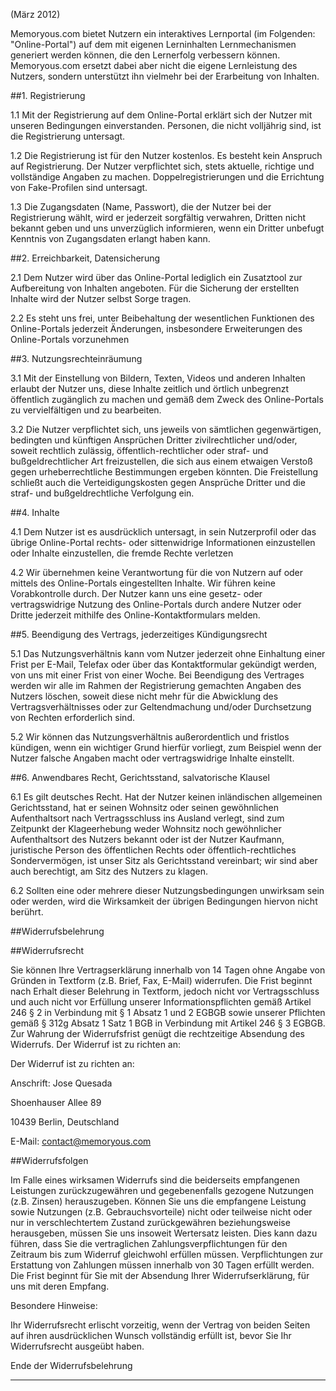  (März 2012)


Memoryous.com bietet Nutzern ein interaktives Lernportal (im Folgenden: "Online-Portal") auf dem mit eigenen Lerninhalten Lernmechanismen generiert werden können, die den Lernerfolg verbessern können. Memoryous.com ersetzt dabei aber nicht die eigene Lernleistung des Nutzers, sondern unterstützt ihn vielmehr bei der Erarbeitung von Inhalten. 

##1. Registrierung

1.1 Mit der Registrierung auf dem Online-Portal erklärt sich der Nutzer mit unseren Bedingungen einverstanden. Personen, die nicht volljährig sind, ist die Registrierung untersagt.

1.2 Die Registrierung ist für den Nutzer kostenlos. Es besteht kein Anspruch auf Registrierung. Der Nutzer verpflichtet sich, stets aktuelle, richtige und vollständige Angaben zu machen. Doppelregistrierungen und die Errichtung von Fake-Profilen sind untersagt. 

1.3 Die Zugangsdaten (Name, Passwort), die der Nutzer bei der Registrierung wählt, wird er jederzeit sorgfältig verwahren, Dritten nicht bekannt geben und uns unverzüglich informieren, wenn ein Dritter unbefugt Kenntnis von Zugangsdaten erlangt haben kann.


##2. Erreichbarkeit, Datensicherung

2.1 Dem Nutzer wird über das Online-Portal lediglich ein Zusatztool zur Aufbereitung von Inhalten angeboten. Für die Sicherung der erstellten Inhalte wird der Nutzer selbst Sorge tragen.

2.2  Es steht uns frei, unter Beibehaltung der wesentlichen Funktionen des Online-Portals jederzeit Änderungen, insbesondere Erweiterungen des Online-Portals vorzunehmen

##3. Nutzungsrechteinräumung

3.1 Mit der Einstellung von Bildern, Texten, Videos und anderen Inhalten erlaubt der Nutzer uns, diese Inhalte zeitlich und örtlich unbegrenzt öffentlich zugänglich zu machen und gemäß dem Zweck des Online-Portals zu vervielfältigen und zu bearbeiten.

3.2 Die Nutzer verpflichtet sich, uns jeweils von sämtlichen gegenwärtigen, bedingten und künftigen Ansprüchen Dritter zivilrechtlicher und/oder, soweit rechtlich zulässig, öffentlich-rechtlicher oder straf- und bußgeldrechtlicher Art freizustellen, die sich aus einem etwaigen Verstoß gegen urheberrechtliche Bestimmungen ergeben könnten. Die Freistellung schließt auch die Verteidigungskosten gegen Ansprüche Dritter und die straf- und bußgeldrechtliche Verfolgung ein.

##4. Inhalte

4.1 Dem Nutzer ist es ausdrücklich untersagt, in sein Nutzerprofil oder das übrige Online-Portal rechts- oder sittenwidrige Informationen einzustellen oder Inhalte einzustellen, die fremde Rechte verletzen

4.2 Wir übernehmen keine Verantwortung für die von Nutzern auf oder mittels des Online-Portals eingestellten Inhalte. Wir führen keine Vorabkontrolle durch. Der Nutzer kann uns eine gesetz- oder vertragswidrige Nutzung des Online-Portals durch andere Nutzer oder Dritte jederzeit mithilfe des Online-Kontaktformulars melden.

##5. Beendigung des Vertrags, jederzeitiges Kündigungsrecht

5.1 Das Nutzungsverhältnis kann vom Nutzer jederzeit ohne Einhaltung einer Frist per E-Mail, Telefax oder über das Kontaktformular gekündigt werden, von uns mit einer Frist von einer Woche. Bei Beendigung des Vertrages werden wir alle im Rahmen der Registrierung gemachten Angaben des Nutzers löschen, soweit diese nicht mehr für die Abwicklung des Vertragsverhältnisses oder  zur Geltendmachung und/oder Durchsetzung von Rechten erforderlich sind.

5.2 Wir können das Nutzungsverhältnis außerordentlich und fristlos kündigen, wenn ein wichtiger Grund hierfür vorliegt, zum Beispiel wenn der Nutzer falsche Angaben macht oder vertragswidrige Inhalte einstellt.

##6. Anwendbares Recht, Gerichtsstand, salvatorische Klausel

6.1 Es gilt deutsches Recht. Hat der Nutzer keinen inländischen allgemeinen Gerichtsstand, hat er seinen Wohnsitz oder seinen gewöhnlichen Aufenthaltsort nach Vertragsschluss ins Ausland verlegt, sind zum Zeitpunkt der Klageerhebung weder Wohnsitz noch gewöhnlicher Aufenthaltsort des Nutzers bekannt oder ist der Nutzer Kaufmann, juristische Person des öffentlichen Rechts oder öffentlich-rechtliches Sondervermögen, ist unser Sitz als Gerichtsstand vereinbart; wir sind aber auch berechtigt, am Sitz des Nutzers zu klagen.

6.2 Sollten eine oder mehrere dieser Nutzungsbedingungen unwirksam sein oder werden, wird die Wirksamkeit der übrigen Bedingungen hiervon nicht berührt. 




##Widerrufsbelehrung

##Widerrufsrecht

Sie können Ihre Vertragserklärung innerhalb von 14 Tagen ohne Angabe von Gründen in Textform (z.B. Brief, Fax, E-Mail) widerrufen. Die Frist beginnt nach Erhalt dieser Belehrung in Textform, jedoch nicht vor Vertragsschluss und auch nicht vor Erfüllung unserer Informationspflichten gemäß Artikel 246 § 2 in Verbindung mit § 1 Absatz 1 und 2 EGBGB sowie unserer Pflichten gemäß § 312g Absatz 1 Satz 1 BGB in Verbindung mit Artikel 246 § 3 EGBGB. Zur Wahrung der Widerrufsfrist genügt die rechtzeitige Absendung des Widerrufs. Der Widerruf ist zu richten an:

Der Widerruf ist zu richten an:


Anschrift:
Jose Quesada

Shoenhauser Allee 89

10439 Berlin, Deutschland

E-Mail: contact@memoryous.com


##Widerrufsfolgen

Im Falle eines wirksamen Widerrufs sind die beiderseits empfangenen Leistungen zurückzugewähren und gegebenenfalls gezogene Nutzungen (z.B. Zinsen) herauszugeben. Können Sie uns die empfangene Leistung sowie Nutzungen (z.B. Gebrauchsvorteile) nicht oder teilweise nicht oder nur in verschlechtertem Zustand zurückgewähren beziehungsweise herausgeben, müssen Sie uns insoweit Wertersatz leisten. Dies kann dazu führen, dass Sie die vertraglichen Zahlungsverpflichtungen für den Zeitraum bis zum Widerruf gleichwohl erfüllen müssen. Verpflichtungen zur Erstattung von Zahlungen müssen innerhalb von 30 Tagen erfüllt werden. Die Frist beginnt für Sie mit der Absendung Ihrer Widerrufserklärung, für uns mit deren Empfang.

Besondere Hinweise:

Ihr Widerrufsrecht erlischt vorzeitig, wenn der Vertrag von beiden Seiten auf ihren ausdrücklichen Wunsch vollständig erfüllt ist, bevor Sie Ihr Widerrufsrecht ausgeübt haben.

Ende der Widerrufsbelehrung

* * * * *
